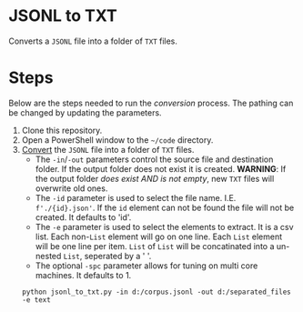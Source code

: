 # JSONL to TXT

Converts a `JSONL` file into a folder of `TXT` files.

# Steps

Below are the steps needed to run the _conversion_ process.
The pathing can be changed by updating the parameters.

1. Clone this repository.
2. Open a PowerShell window to the `~/code` directory.
3. [Convert](../code/jsonl_to_txt.py) the `JSONL` file into a folder of `TXT` files.
   * The `-in`/`-out` parameters control the source file and destination folder.
     If the output folder does not exist it is created.
     **WARNING**: If the output folder _does exist AND is not empty_, new `TXT` files will overwrite old ones.
   * The `-id` parameter is used to select the file name.
     I.E. `f'./{id}.json'`.
     If the `id` element can not be found the file will not be created.
     It defaults to 'id'.
   * The `-e` parameter is used to select the elements to extract.
     It is a csv list.
     Each non-`List` element will go on one line.
     Each `List` element will be one line per item.
     `List` of `List` will be concatinated into a un-nested `List`, seperated by a ' '.
   * The optional `-spc` parameter allows for tuning on multi core machines.
     It defaults to 1.
   ```{ps1}
   python jsonl_to_txt.py -in d:/corpus.jsonl -out d:/separated_files -e text
   ```
